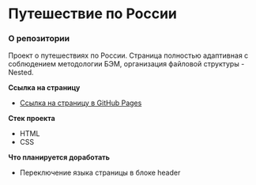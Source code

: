 # Путешествие по России

### О репозитории

Проект о путешествиях по России. Страница полностью адаптивная с соблюдением методологии БЭМ, организация файловой структуры - Nested.

**Ссылка на страницу**

* [Ссылка на страницу в GitHub Pages](https://alexeyitm.github.io/russian-travel/)

**Стек проекта**

* HTML
* CSS

**Что планируется доработать**

* Переключение языка страницы в блоке header